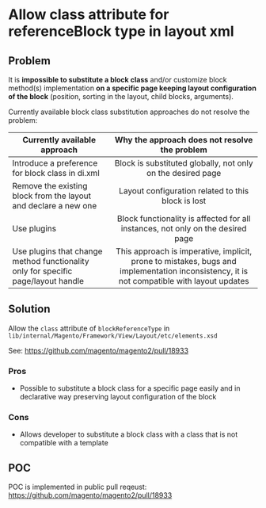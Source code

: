 # Allow class attribute for referenceBlock type in layout xml

## Problem

It is **impossible to substitute a block class** and/or customize block method(s) implementation **on a specific page keeping layout configuration of the block** (position, sorting in the layout, child blocks, arguments).

Currently available block class substitution approaches do not resolve the problem:

| Currently available approach                                                      | Why the approach does not resolve the problem  |
| --------------------------------------------------------------------------------- |:----------------------------------------------:|
| Introduce a preference for block class in di.xml                                  | Block is substituted globally, not only on the desired page |
| Remove the existing block from the layout and declare a new one                   | Layout configuration related to this block is lost |
| Use plugins                                                                       | Block functionality is affected for all instances, not only on the desired page |
| Use plugins that change method functionality only for specific page/layout handle | This approach is imperative, implicit, prone to mistakes, bugs and implementation inconsistency, it is not compatible with layout updates | 

## Solution

Allow the `class` attribute of `blockReferenceType` in `lib/internal/Magento/Framework/View/Layout/etc/elements.xsd`

See: https://github.com/magento/magento2/pull/18933

### Pros

* Possible to substitute a block class for a specific page easily and in declarative way preserving layout configuration of the block

### Cons

* Allows developer to substitute a block class with a class that is not compatible with a template

## POC

POC is implemented in public pull reqeust: https://github.com/magento/magento2/pull/18933
